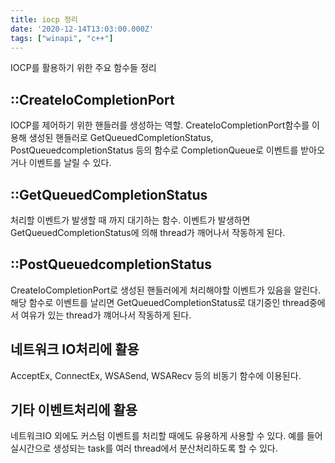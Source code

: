 ```yaml
---
title: iocp 정리
date: '2020-12-14T13:03:00.000Z'
tags: ["winapi", "c++"]
---
```


IOCP를 활용하기 위한 주요 함수들 정리
<!-- end -->

## ::CreateIoCompletionPort
IOCP를 제어하기 위한 핸들러를 생성하는 역할. CreateIoCompletionPort함수를 이용해 생성된 핸들러로 GetQueuedCompletionStatus, PostQueuedcompletionStatus 등의 함수로 CompletionQueue로 이벤트를 받아오거나 이벤트를 날릴 수 있다.

## ::GetQueuedCompletionStatus
처리할 이벤트가 발생할 때 까지 대기하는 함수. 이벤트가 발생하면 GetQueuedCompletionStatus에 의해 thread가 깨어나서 작동하게 된다.

## ::PostQueuedcompletionStatus
CreateIoCompletionPort로 생성된 핸들러에게 처리해야할 이벤트가 있음을 알린다. 해당 함수로 이벤트를 날리면 GetQueuedCompletionStatus로 대기중인 thread중에서 여유가 있는 thread가 꺠어나서 작동하게 된다. 

## 네트워크 IO처리에 활용
AcceptEx, ConnectEx, WSASend, WSARecv 등의 비동기 함수에 이용된다.

## 기타 이벤트처리에 활용
네트워크IO 외에도 커스텀 이벤트를 처리할 때에도 유용하게 사용할 수 있다. 예를 들어 실시간으로 생성되는 task를 여러 thread에서 분산처리하도록 할 수 있다.